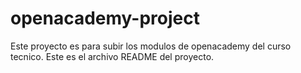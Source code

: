 # openacademy-project
Este proyecto es para subir los modulos de openacademy del curso tecnico.
Este es el archivo README del proyecto.
